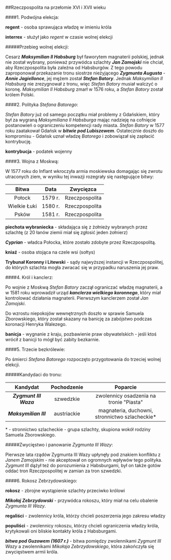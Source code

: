 ##Rzeczpospolita na przełomie XVI i XVII wieku

####1. Podwójna elekcja:

**regent** - osoba sprawująca władzę w imieniu króla

**interrex** - służył jako *regent* w czasie wolnej elekcji



#####Przebieg wolnej elekcji:

Cesarz ***Maksymilian II Habsburg*** był faworytem magnaterii polskiej, jednak nie został wybrany, ponieważ przywódca szlachty ***Jan Zamojski*** nie chciał, aby Rzeczpospolita była zależna od Habsburgów. Z tego powodu zaproponował przekazanie tronu siostrze nieżyjącego ***Zygmunta Augusta*** - ***Annie Jagiellonce***, jej mężem został ***Stefan Batory***. Jednak *Maksymilian II Habsburg* nie zrezygnował z tronu, więc *Stefan Batory* musiał walczyć o koronę. *Maksymilian II Habsburg* zmarł w 1576 roku, a *Stefan Batory* został królem Polski.

####2. Polityka *Stefana Batorego*:

*Stefan Batory* już od samego początku miał problemy z Gdańskiem, który był za wygraną *Maksymiliana II Habsburga* mając nadzieję na cofnięcie postanowień o ograniczeniu kompetencji rady miasta. *Stefan Batory* w 1577 roku zaatakował Gdańsk w ***bitwie pod Lubiszewem***. Ostatecznie doszło do kompromisu - Gdańsk uznał władzę *Batorego* i zobowiązał się zapłacić kontrybucję.

**kontrybucja** - podatek wojenny

####3. Wojna z Moskwą:

W 1577 roku do Inflant wkroczyła armia moskiewska domagając się zwrotu utraconych ziem, w wyniku tej inwazji rozegrały się następujące bitwy:

|    Bitwa     |  Data   |   Zwycięzca    |
| :----------: | :-----: | :------------: |
|    Połock    | 1579 r. | Rzeczpospolita |
| Wielkie Łuki | 1580 r. | Rzeczpospolita |
|    Psków     | 1581 r. | Rzeczpospolita |

**piechota wybraniecka** - składająca się z żołnieży wybranych przez szlachtę (z 20 łanów ziemii miał się zgłosić jeden żołnierz)

***Cyprian*** - władca Połocka, które zostało zdobyte przez Rzeczpospolitą.

**kniaź** - osoba stojąca na czele wsi (sołtys)

**Trybunał Koronny i Litewski** - sądy najwyższej instancji w Rzeczpospolitej, do których szlachta mogła zwracać się w przypadku naruszenia jej praw.

####4. Król i kanclerz:

Po wojnie z Moskwą *Stefan Batory* zaczął ograniczać władzę magnaterii, a w 1581 roku wprowadził urząd ***kanclerza wielkiego koronnego***, który miał kontrolować działania magnaterii. Pierwszym kanclerzem został *Jan Zamojski*.

Do wzrostu niepokojów wewnętrznych doszło w sprawie Samuela Zborowskiego, który został skazany na banicję za zabójstwo podczas koronacji Henryka Walezego.

**banicja** - wygnanie z kraju, pozbawienie praw obywatelskich - jeśli ktoś wrócił z banicji to mógł być zabity bezkarnie.

####5. Trzecie bezkrólewie:

Po śmierci *Stefana Batorego* rozpoczęto przygotowania do trzeciej wolnej elekcji. 

#####Kandydaci do tronu:

|        Kandydat        | Pochodzenie |                    Poparcie                    |
| :--------------------: | :---------: | :--------------------------------------------: |
| ***Zygmunt III Waza*** |  szwedzkie  |    zwolennicy osadzenia na tronie "Piasta"     |
| ***Maksymilian III***  | austriackie | magnateria, duchowni, stronnictwo szlacheckie* |

\* - stronnictwo szlacheckie - grupa szlachty, skupiona wokół rodziny Samuela Zborowskiego.

#####Zwycięstwo i panowanie *Zygmunta III Wazy*:

Pierwsze lata rządów Zygmunta III Wazy upłynęły pod znakiem konfliktu z *Janem Zamojskim* - nie akceptował on ogromnych wpływów tego polityka. *Zygmunt III* dążył też do porozumienia z Habsburgami, był on także gotów oddać tron Rzeczpospolitej w zamian za tron szwedzki. 

####6. Rokosz Zebrzydowskiego:

**rokosz** - zbrojne wystąpienie szlachty przeciwko królowi

***Mikołaj Zebrzydowski*** - przywódca rokoszu, który miał na celu obalenie *Zygmunta III Wazy*.

**regaliści** - zwolennicy króla, którzy chcieli poszerzenia jego zakresu władzy

**populiści** - zwolennicy rokoszu, którzy chcieli ograniczenia władzy króla, krytykowali oni bliskie kontakty króla z Habsburgami.

***bitwa pod Guzowem (1607 r.)*** - bitwa pomiędzy zwolennikami *Zygmunt III Wazy* a zwolennikami *Mikołaja Zebrzydowskiego*, która zakończyła się zwycięstwem armii króla.

